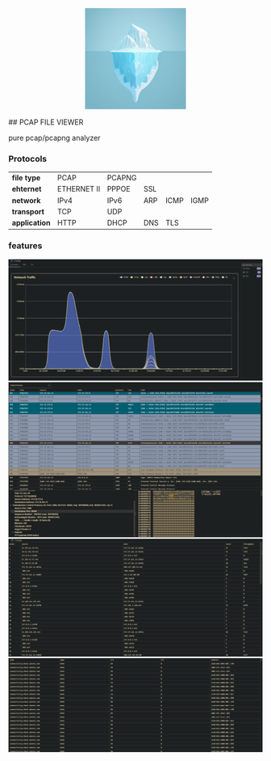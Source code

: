<p align="center">
  <img src="https://raw.githubusercontent.com/sankooc/vs-shark/master/assets/icon2.png" width="200px" alt="Logo">
</p>
## PCAP FILE VIEWER 

pure pcap/pcapng analyzer

### Protocols

<table style="width: 100%">
<tr>
<td style="font-weight: bold">file type</td>
<td>PCAP</td>
<td>PCAPNG</td>
</tr>
<tr>
<td style="font-weight: bold">ehternet</td>
<td>ETHERNET II</td>
<td>PPPOE</td>
<td>SSL</td>
</tr>
<tr>
<td style="font-weight: bold">network</td>
<td>IPv4</td>
<td>IPv6</td>
<td>ARP</td>
<td>ICMP</td>
<td>IGMP</td>
</tr>
<tr>
<td style="font-weight: bold">transport</td>
<td>TCP</td>
<td>UDP</td>
</tr>
<tr>
<td style="font-weight: bold">application</td>
<td>HTTP</td>
<td>DHCP</td>
<td>DNS</td>
<td>TLS</td>
</tr>
</table>

### features


<img src="https://raw.githubusercontent.com/sankooc/vs-shark/master/assets/overview.png" style="text-align:center, width: 80%"/>
</br>
</hr>

<img src="https://raw.githubusercontent.com/sankooc/vs-shark/master/assets/frame.png" style="text-align:center, width: 80%"/>
</br>
</hr>
<img src="https://raw.githubusercontent.com/sankooc/vs-shark/master/assets/conv.png" style="text-align:center, width: 80%"/>
</br>
</hr>

<img src="https://raw.githubusercontent.com/sankooc/vs-shark/master/assets/dns.png" style="text-align:center, width: 80%"/>